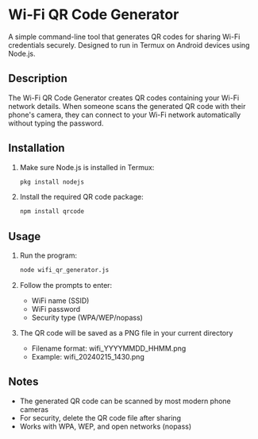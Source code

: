 # Wi-Fi QR Code Generator

A simple command-line tool that generates QR codes for sharing Wi-Fi credentials securely. Designed to run in Termux on Android devices using Node.js.

## Description

The Wi-Fi QR Code Generator creates QR codes containing your Wi-Fi network details. When someone scans the generated QR code with their phone's camera, they can connect to your Wi-Fi network automatically without typing the password.

## Installation

1. Make sure Node.js is installed in Termux:
   ```bash
   pkg install nodejs
   ```

2. Install the required QR code package:
   ```bash
   npm install qrcode
   ```

## Usage

1. Run the program:
   ```bash
   node wifi_qr_generator.js
   ```

2. Follow the prompts to enter:
   - WiFi name (SSID)
   - WiFi password
   - Security type (WPA/WEP/nopass)

3. The QR code will be saved as a PNG file in your current directory
   - Filename format: wifi_YYYYMMDD_HHMM.png
   - Example: wifi_20240215_1430.png

## Notes

- The generated QR code can be scanned by most modern phone cameras
- For security, delete the QR code file after sharing
- Works with WPA, WEP, and open networks (nopass)
